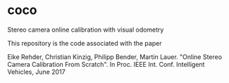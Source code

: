 # coco
Stereo camera online calibration with visual odometry

This repository is the code associated with the paper

Eike Rehder, Christian Kinzig, Philipp Bender, Martin Lauer. "Online Stereo Camera Calibration From Scratch". In Proc. IEEE Int. Conf. Intelligent Vehicles, June 2017 

